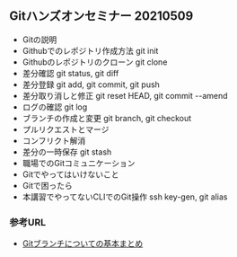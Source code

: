 ## Gitハンズオンセミナー 20210509
- Gitの説明
- Githubでのレポジトリ作成方法 git init
- Githubのレポジトリのクローン git clone
- 差分確認 git status, git diff
- 差分登録 git add, git commit, git push
- 差分取り消しと修正 git reset HEAD, git commit --amend
- ログの確認 git log
- ブランチの作成と変更 git branch, git checkout
- プルリクエストとマージ
- コンフリクト解消
- 差分の一時保存 git stash
- 職場でのGitコミュニケーション
- Gitでやってはいけないこと
- Gitで困ったら
- 本講習でやってないCLIでのGit操作 ssh key-gen, git alias

### 参考URL
- [Gitブランチについての基本まとめ](https://qiita.com/katsunory/items/252c5fd2f70480af9bbb "Gitブランチについての基本まとめ")

